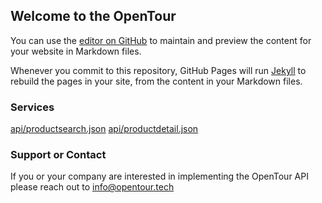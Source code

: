 ## Welcome to the OpenTour

You can use the [editor on GitHub](https://github.com/apothan/OpenTour/edit/master/README.md) to maintain and preview the content for your website in Markdown files.

Whenever you commit to this repository, GitHub Pages will run [Jekyll](https://jekyllrb.com/) to rebuild the pages in your site, from the content in your Markdown files.

### Services

[api/productsearch.json](productsearch.md)
[api/productdetail.json](productdetail.md)

### Support or Contact

If you or your company are interested in implementing the OpenTour API please reach out to info@opentour.tech
